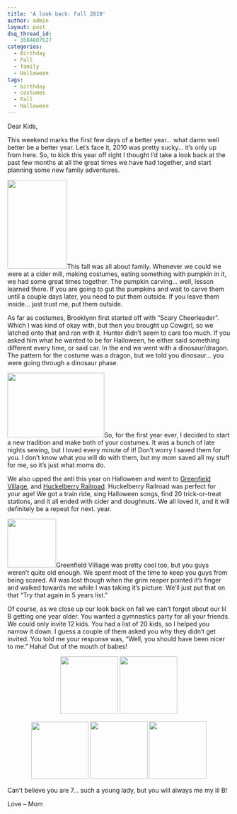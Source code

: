 ```yaml
---
title: 'A look back: Fall 2010'
author: admin
layout: post
dsq_thread_id:
  - 3584807627
categories:
  - Birthday
  - Fall
  - family
  - Halloween
tags:
  - birthday
  - costumes
  - Fall
  - Halloween
---
```

Dear Kids,

This weekend marks the first few days of a better year&#8230; what damn well better be a better year. Let&#8217;s face it, 2010 was pretty sucky&#8230; it&#8217;s only up from here. So, to kick this year off right I thought I&#8217;d take a look back at the past few months at all the great times we have had together, and start planning some new family adventures.

<a onclick="javascript:_gaq.push(['_trackPageview', '/download/wp-content/uploads/2011/01/IMG_1802.jpg']);"  href="http://saragibby.com/wp-content/uploads/2011/01/IMG_1802.jpg"><img class="size-medium wp-image-140 alignleft" title="IMG_1802" src="http://saragibby.com/wp-content/uploads/2011/01/IMG_1802-200x300.jpg" alt="" width="135" height="201" /></a>This fall was all about family. Whenever we could we were at a cider mill, making costumes, eating something with pumpkin in it, we had some great times together. The pumpkin carving&#8230; well, lesson learned there. If you are going to gut the pumpkins and wait to carve them until a couple days later, you need to put them outside. If you leave them inside&#8230; just trust me, put them outside.

As far as costumes, Brooklynn first started off with &#8220;Scary Cheerleader&#8221;. Which I was kind of okay with, but then you brought up Cowgirl, so we latched onto that and ran with it. Hunter didn&#8217;t seem to care too much. If you asked him what he wanted to be for Halloween, he either said something different every time, or said car. In the end we went with a dinosaur/dragon. The pattern for the costume was a dragon, but we told you dinosaur&#8230; you were going through a dinosaur phase.

<a onclick="javascript:_gaq.push(['_trackPageview', '/download/wp-content/uploads/2011/01/IMG_2141.jpg']);"  href="http://saragibby.com/wp-content/uploads/2011/01/IMG_2141.jpg"><img class="alignright size-medium wp-image-124" title="IMG_2141" src="http://saragibby.com/wp-content/uploads/2011/01/IMG_2141-300x200.jpg" alt="" width="219" height="146" /></a>So, for the first year ever, I decided to start a new tradition and make both of your costumes. It was a bunch of late nights sewing, but I loved every minute of it! Don&#8217;t worry I saved them for you. I don&#8217;t know what you will do with them, but my mom saved all my stuff for me, so it&#8217;s just what moms do.

We also upped the anti this year on Halloween and went to <a onclick="javascript:_gaq.push(['_trackPageview', '/out/www.thehenryford.org/events/halloweenEvent.aspx']);"  href="http://www.thehenryford.org/events/halloweenEvent.aspx">Greenfield Village</a>, and <a onclick="javascript:_gaq.push(['_trackPageview', '/out/www.geneseecountyparks.org/pages/huckleberry']);"  href="http://www.geneseecountyparks.org/pages/huckleberry">Huckelberry Railroad</a>. Huckelberry Railroad was perfect for your age! We got a train ride, sing Halloween songs, find 20 trick-or-treat stations, and it all ended with cider and doughnuts. We all loved it, and it will definitely be a repeat for next. year.

<a onclick="javascript:_gaq.push(['_trackPageview', '/download/wp-content/uploads/2011/01/IMG_2056.jpg']);"  href="http://saragibby.com/wp-content/uploads/2011/01/IMG_2056.jpg"><img class="alignleft size-thumbnail wp-image-147" title="IMG_2056" src="http://saragibby.com/wp-content/uploads/2011/01/IMG_2056-150x150.jpg" alt="" width="110" height="110" /></a>Greenfield Villiage was pretty cool too, but you guys weren&#8217;t quite old enough. We spent most of the time to keep you guys from being scared. All was lost though when the grim reaper pointed it&#8217;s finger and walked towards me while I was taking it&#8217;s picture. We&#8217;ll just put that on that &#8220;Try that again in 5 years list.&#8221;

Of course, as we close up our look back on fall we can&#8217;t forget about our lil B getting one year older. You wanted a gymnastics party for all your friends. We could only invite 12 kids. You had a list of 20 kids, so I helped you narrow it down. I guess a couple of them asked you why they didn&#8217;t get invited. You told me your response was, &#8220;Well, you should have been nicer to me.&#8221; Haha! Out of the mouth of babes! <a onclick="javascript:_gaq.push(['_trackPageview', '/download/wp-content/uploads/2011/01/IMG_2190.jpg']);"  href="http://saragibby.com/wp-content/uploads/2011/01/IMG_2190.jpg"></a>

<p style="text-align: center;">
  <a onclick="javascript:_gaq.push(['_trackPageview', '/download/wp-content/uploads/2011/01/IMG_2218.jpg']);"  href="http://saragibby.com/wp-content/uploads/2011/01/IMG_2218.jpg"><img class="alignnone size-thumbnail wp-image-132" title="IMG_2190" src="http://saragibby.com/wp-content/uploads/2011/01/IMG_2190-150x150.jpg" alt="" width="130" height="130" /></a> <a onclick="javascript:_gaq.push(['_trackPageview', '/download/wp-content/uploads/2011/01/IMG_2201.jpg']);"  href="http://saragibby.com/wp-content/uploads/2011/01/IMG_2201.jpg"><img class="alignnone size-thumbnail wp-image-133" title="IMG_2201" src="http://saragibby.com/wp-content/uploads/2011/01/IMG_2201-150x150.jpg" alt="" width="130" height="130" /></a>
</p>

<p style="text-align: center;">
  <a onclick="javascript:_gaq.push(['_trackPageview', '/download/wp-content/uploads/2011/01/IMG_2206.jpg']);"  href="http://saragibby.com/wp-content/uploads/2011/01/IMG_2206.jpg"><img class="alignnone size-thumbnail wp-image-134" title="IMG_2206" src="http://saragibby.com/wp-content/uploads/2011/01/IMG_2206-150x150.jpg" alt="" width="129" height="129" /></a> <a onclick="javascript:_gaq.push(['_trackPageview', '/download/wp-content/uploads/2011/01/IMG_2218.jpg']);"  href="http://saragibby.com/wp-content/uploads/2011/01/IMG_2218.jpg"><img class="alignnone size-thumbnail wp-image-131" title="IMG_2218" src="http://saragibby.com/wp-content/uploads/2011/01/IMG_2218-150x150.jpg" alt="" width="130" height="130" /></a> <a onclick="javascript:_gaq.push(['_trackPageview', '/download/wp-content/uploads/2011/01/111610201850-2.jpg']);"  href="http://saragibby.com/wp-content/uploads/2011/01/111610201850-2.jpg"><img class="alignnone size-thumbnail wp-image-145" title="111610201850-2" src="http://saragibby.com/wp-content/uploads/2011/01/111610201850-2-150x150.jpg" alt="" width="130" height="130" /></a>
</p>

Can&#8217;t believe you are 7&#8230; such a young lady, but you will always me my lil B!

Love &#8211; Mom
